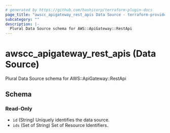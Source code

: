 ```yaml
---
# generated by https://github.com/hashicorp/terraform-plugin-docs
page_title: "awscc_apigateway_rest_apis Data Source - terraform-provider-awscc"
subcategory: ""
description: |-
  Plural Data Source schema for AWS::ApiGateway::RestApi
---
```


# awscc_apigateway_rest_apis (Data Source)

Plural Data Source schema for AWS::ApiGateway::RestApi



<!-- schema generated by tfplugindocs -->
## Schema

### Read-Only

- `id` (String) Uniquely identifies the data source.
- `ids` (Set of String) Set of Resource Identifiers.
